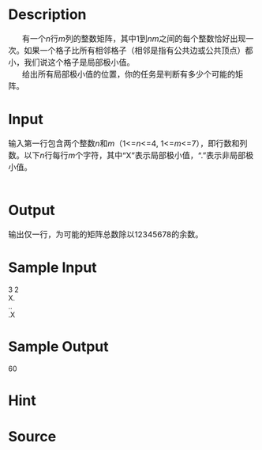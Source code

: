
# Description

<div class="content"><div style="text-indent: 21pt"><span style="font-size: medium">有一个<i>n</i>行<i>m</i>列的整数矩阵，其中1到<i>nm</i>之间的每个整数恰好出现一次。如果一个格子比所有相邻格子（相邻是指有公共边或公共顶点）都小，我们说这个格子是局部极小值。</span></div>
<div style="text-indent: 21pt"><span style="font-size: medium">给出所有局部极小值的位置，你的任务是判断有多少个可能的矩阵。</span></div></div>

# Input

<div class="content"><div><span style="font-size: medium">输入第一行包含两个整数<i>n</i>和<i>m</i>（1&lt;=<i>n</i>&lt;=4, 1&lt;=<i>m</i>&lt;=7），即行数和列数。以下<i>n</i>行每行<i>m</i>个字符，其中“X”表示局部极小值，“.”表示非局部极小值。</span></div>
<div><span style="font-size: medium"> </span></div></div>

# Output

<div class="content"><div><span style="font-size: medium">输出仅一行，为可能的矩阵总数除以12345678的余数。</span></div></div>

# Sample Input

<div class="content"><span class="sampledata">3 2<br/>
X.<br/>
..<br/>
.X<br/>
</span></div>

# Sample Output

<div class="content"><span class="sampledata">60</span></div>

# Hint

<div class="content"><p></p></div>

# Source

<div class="content"><p><a href="problemset.php?search="></a></p></div>

